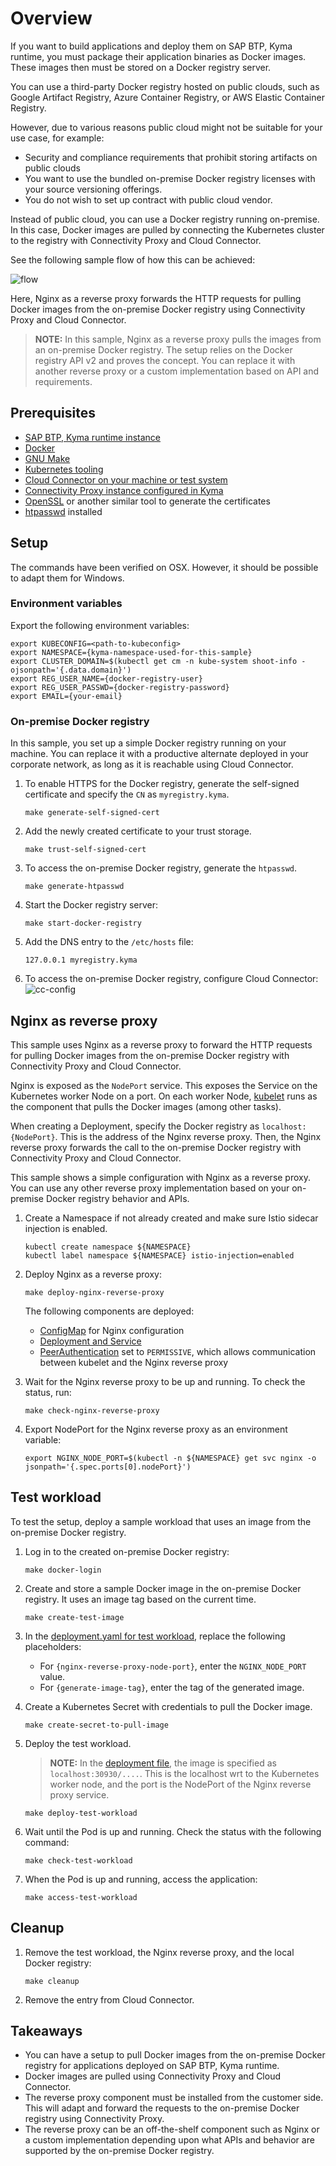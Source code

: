 # Overview

If you want to build applications and deploy them on SAP BTP, Kyma runtime, you must package their application binaries as Docker images. These images then must be stored on a Docker registry server.

You can use a third-party Docker registry hosted on public clouds, such as Google Artifact Registry, Azure Container Registry, or AWS Elastic Container Registry.

However, due to various reasons public cloud might not be suitable for your use case, for example:

- Security and compliance requirements that prohibit storing artifacts on public clouds
- You want to use the bundled on-premise Docker registry licenses with your source versioning offerings.
- You do not wish to set up contract with public cloud vendor.

Instead of public cloud, you can use a Docker registry running on-premise. In this case, Docker images are pulled by connecting the Kubernetes cluster to the registry with Connectivity Proxy and Cloud Connector.

See the following sample flow of how this can be achieved:

![flow](assets/on-prem-docker-reg.png)

Here, Nginx as a reverse proxy forwards the HTTP requests for pulling Docker images from the on-premise Docker registry using Connectivity Proxy and Cloud Connector.

> **NOTE:** In this sample, Nginx as a reverse proxy pulls the images from an on-premise Docker registry. The setup relies on the Docker registry API v2 and proves the concept. You can replace it with another reverse proxy or a custom implementation based on API and requirements.

## Prerequisites

- [SAP BTP, Kyma runtime instance](../prerequisites/#kyma)
- [Docker](../prerequisites/#docker)
- [GNU Make](https://www.gnu.org/software/make/)
- [Kubernetes tooling](../prerequisites/#kubernetes)
- [Cloud Connector on your machine or test system](../prerequisites/#sap-cloud-connector)
- [Connectivity Proxy instance configured in Kyma](https://help.sap.com/docs/btp/sap-business-technology-platform/configure-sap-btp-connectivity-in-kyma-environment)
- [OpenSSL](https://www.openssl.org/) or another similar tool to generate the certificates
- [htpasswd](https://httpd.apache.org/docs/2.4/programs/htpasswd.html) installed

## Setup

The commands have been verified on OSX. However, it should be possible to adapt them for Windows.

### Environment variables

Export the following environment variables:

```shell
export KUBECONFIG=<path-to-kubeconfig>
export NAMESPACE={kyma-namespace-used-for-this-sample}
export CLUSTER_DOMAIN=$(kubectl get cm -n kube-system shoot-info -ojsonpath='{.data.domain}')
export REG_USER_NAME={docker-registry-user}
export REG_USER_PASSWD={docker-registry-password}
export EMAIL={your-email}
```

### On-premise Docker registry

In this sample, you set up a simple Docker registry running on your machine. You can replace it with a productive alternate deployed in your corporate network, as long as it is reachable using Cloud Connector.

1. To enable HTTPS for the Docker registry, generate the self-signed certificate and specify the `CN` as `myregistry.kyma`.

   ```shell
   make generate-self-signed-cert
   ```

2. Add the newly created certificate to your trust storage.

   ```shell
   make trust-self-signed-cert
   ```

3. To access the on-premise Docker registry, generate the `htpasswd`.

   ```shell
   make generate-htpasswd
   ```

4. Start the Docker registry server:

   ```shell
   make start-docker-registry
   ```

5. Add the DNS entry to the `/etc/hosts` file:

   ```shell
   127.0.0.1 myregistry.kyma
   ```

6. To access the on-premise Docker registry, configure Cloud Connector:
   ![cc-config](assets/cc-config.png)

## Nginx as reverse proxy

This sample uses Nginx as a reverse proxy to forward the HTTP requests for pulling Docker images from the on-premise Docker registry with Connectivity Proxy and Cloud Connector.

Nginx is exposed as the `NodePort` service. This exposes the Service on the Kubernetes worker Node on a port. On each worker Node, [kubelet](https://kubernetes.io/docs/reference/command-line-tools-reference/kubelet/) runs as the component that pulls the Docker images (among other tasks).

When creating a Deployment, specify the Docker registry as `localhost:{NodePort}`. This is the address of the Nginx reverse proxy. Then, the Nginx reverse proxy forwards the call to the on-premise Docker registry with Connectivity Proxy and Cloud Connector.

This sample shows a simple configuration with Nginx as a reverse proxy. You can use any other reverse proxy implementation based on your on-premise Docker registry behavior and APIs.

1. Create a Namespace if not already created and make sure Istio sidecar injection is enabled.

   ```shell
   kubectl create namespace ${NAMESPACE}
   kubectl label namespace ${NAMESPACE} istio-injection=enabled
   ```

2. Deploy Nginx as a reverse proxy:

   ```shell
   make deploy-nginx-reverse-proxy
   ```

   The following components are deployed:
   - [ConfigMap](./k8s/configmap.yaml) for Nginx configuration
   - [Deployment and Service](./k8s/deployment.yaml)
   - [PeerAuthentication](./k8s/peer-authentication.yaml) set to `PERMISSIVE`, which allows communication between kubelet and the Nginx reverse proxy

3. Wait for the Nginx reverse proxy to be up and running. To check the status, run:

   ```shell
   make check-nginx-reverse-proxy
   ```

4. Export NodePort for the Nginx reverse proxy as an environment variable:

   ```shell
   export NGINX_NODE_PORT=$(kubectl -n ${NAMESPACE} get svc nginx -o jsonpath='{.spec.ports[0].nodePort}')
   ```

## Test workload

To test the setup, deploy a sample workload that uses an image from the on-premise Docker registry.

1. Log in to the created on-premise Docker registry:

   ```shell
   make docker-login
   ```

2. Create and store a sample Docker image in the on-premise Docker registry. It uses an image tag based on the current time.

   ```shell
   make create-test-image
   ```

3. In the [deployment.yaml for test workload](./test-image-deployment/deployment.yaml), replace the following placeholders:

   - For `{nginx-reverse-proxy-node-port}`, enter the `NGINX_NODE_PORT` value.
   - For `{generate-image-tag}`, enter the tag of the generated image.

4. Create a Kubernetes Secret with credentials to pull the Docker image.

   ```shell
   make create-secret-to-pull-image
   ```

5. Deploy the test workload.
   > **NOTE:** In the [deployment file](./test-image-deployment/deployment.yaml), the image is specified as `localhost:30930/....`. This is the localhost wrt to the Kubernetes worker node, and the port is the NodePort of the Nginx reverse proxy service.

   ```shell
   make deploy-test-workload
   ```

6. Wait until the Pod is up and running. Check the status with the following command:

   ```shell
   make check-test-workload
   ```

7. When the Pod is up and running, access the application:

   ```shell
   make access-test-workload
   ```

## Cleanup

1. Remove the test workload, the Nginx reverse proxy, and the local Docker registry:

   ```shell
   make cleanup
   ```

2. Remove the entry from Cloud Connector.

## Takeaways

- You can have a setup to pull Docker images from the on-premise Docker registry for applications deployed on SAP BTP, Kyma runtime.
- Docker images are pulled using Connectivity Proxy and Cloud Connector.
- The reverse proxy component must be installed from the customer side. This will adapt and forward the requests to the on-premise Docker registry using Connectivity Proxy.
- The reverse proxy can be an off-the-shelf component such as Nginx or a custom implementation depending upon what APIs and behavior are supported by the on-premise Docker registry.
